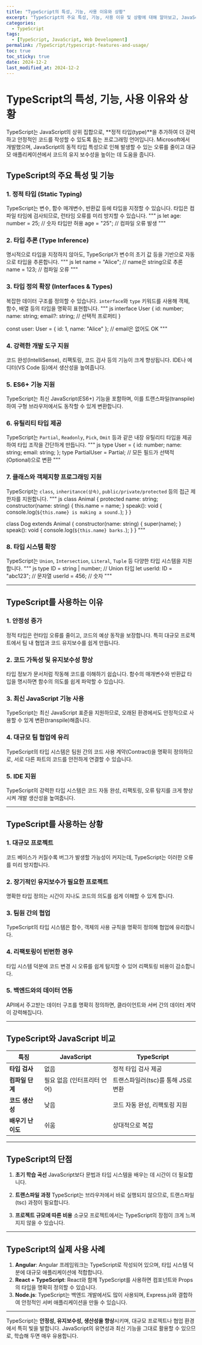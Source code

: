```yaml
---
title: "TypeScript의 특성, 기능, 사용 이유와 상황"
excerpt: "TypeScript의 주요 특성, 기능, 사용 이유 및 상황에 대해 알아보고, JavaScript와의 차이점도 살펴봅니다."
categories:
  - TypeScript
tags:
  - [TypeScript, JavaScript, Web Development]
permalink: /TypeScript/typescript-features-and-usage/
toc: true
toc_sticky: true
date: 2024-12-2
last_modified_at: 2024-12-2
---
```


# TypeScript의 특성, 기능, 사용 이유와 상황

TypeScript는 JavaScript의 상위 집합으로, **정적 타입(type)**을 추가하여 더 강력하고 안정적인 코드를 작성할 수 있도록 돕는 프로그래밍 언어입니다. Microsoft에서 개발했으며, JavaScript의 동적 타입 특성으로 인해 발생할 수 있는 오류를 줄이고 대규모 애플리케이션에서 코드의 유지 보수성을 높이는 데 도움을 줍니다.

## **TypeScript의 주요 특성 및 기능**

### 1. **정적 타입 (Static Typing)**
   TypeScript는 변수, 함수 매개변수, 반환값 등에 타입을 지정할 수 있습니다. 타입은 컴파일 타임에 검사되므로, 런타임 오류를 미리 방지할 수 있습니다.
   """
   js
   let age: number = 25; // 숫자 타입만 허용
   age = "25"; // 컴파일 오류 발생
   """

### 2. **타입 추론 (Type Inference)**
   명시적으로 타입을 지정하지 않아도, TypeScript가 변수의 초기 값 등을 기반으로 자동으로 타입을 추론합니다.
   """
   js
   let name = "Alice"; // name은 string으로 추론
   name = 123; // 컴파일 오류
   """

### 3. **타입 정의 확장 (Interfaces & Types)**
   복잡한 데이터 구조를 정의할 수 있습니다. `interface`와 `type` 키워드를 사용해 객체, 함수, 배열 등의 타입을 명확히 표현합니다.
   """
   js
   interface User {
     id: number;
     name: string;
     email?: string; // 선택적 프로퍼티
   }

   const user: User = { id: 1, name: "Alice" }; // email은 없어도 OK
   """

### 4. **강력한 개발 도구 지원**
   코드 완성(IntelliSense), 리팩토링, 코드 검사 등의 기능이 크게 향상됩니다. IDE나 에디터(VS Code 등)에서 생산성을 높여줍니다.

### 5. **ES6+ 기능 지원**
   TypeScript는 최신 JavaScript(ES6+) 기능을 포함하며, 이를 트랜스파일(transpile)하여 구형 브라우저에서도 동작할 수 있게 변환합니다.

### 6. **유틸리티 타입 제공**
   TypeScript는 `Partial`, `Readonly`, `Pick`, `Omit` 등과 같은 내장 유틸리티 타입을 제공하여 타입 조작을 간단하게 만듭니다.
   """
   js
   type User = { id: number; name: string; email: string; };
   type PartialUser = Partial<User>; // 모든 필드가 선택적(Optional)으로 변환
   """

### 7. **클래스와 객체지향 프로그래밍 지원**
   TypeScript는 `class`, `inheritance(상속)`, `public/private/protected` 등의 접근 제한자를 지원합니다.
   """
   js
   class Animal {
     protected name: string;
     constructor(name: string) {
       this.name = name;
     }
     speak(): void {
       console.log(`${this.name} is making a sound.`);
     }
   }

   class Dog extends Animal {
     constructor(name: string) {
       super(name);
     }
     speak(): void {
       console.log(`${this.name} barks.`);
     }
   }
   """

### 8. **타입 시스템 확장**
   TypeScript는 `Union`, `Intersection`, `Literal`, `Tuple` 등 다양한 타입 시스템을 지원합니다.
   """
   js
   type ID = string | number; // Union 타입
   let userId: ID = "abc123"; // 문자열
   userId = 456; // 숫자
   """

---

## **TypeScript를 사용하는 이유**

### 1. **안정성 증가**
   정적 타입은 런타임 오류를 줄이고, 코드의 예상 동작을 보장합니다. 특히 대규모 프로젝트에서 팀 내 협업과 코드 유지보수를 쉽게 만듭니다.

### 2. **코드 가독성 및 유지보수성 향상**
   타입 정보가 문서처럼 작동해 코드를 이해하기 쉽습니다. 함수의 매개변수와 반환값 타입을 명시하면 함수의 의도를 쉽게 파악할 수 있습니다.

### 3. **최신 JavaScript 기능 사용**
   TypeScript는 최신 JavaScript 표준을 지원하므로, 오래된 환경에서도 안정적으로 사용할 수 있게 변환(transpile)해줍니다.

### 4. **대규모 팀 협업에 유리**
   TypeScript의 타입 시스템은 팀원 간의 코드 사용 계약(Contract)을 명확히 정의하므로, 서로 다른 파트의 코드를 안전하게 연결할 수 있습니다.

### 5. **IDE 지원**
   TypeScript의 강력한 타입 시스템은 코드 자동 완성, 리팩토링, 오류 탐지를 크게 향상시켜 개발 생산성을 높여줍니다.

---

## **TypeScript를 사용하는 상황**

### 1. **대규모 프로젝트**
   코드 베이스가 커질수록 버그가 발생할 가능성이 커지는데, TypeScript는 이러한 오류를 미리 방지합니다.

### 2. **장기적인 유지보수가 필요한 프로젝트**
   명확한 타입 정의는 시간이 지나도 코드의 의도를 쉽게 이해할 수 있게 합니다.

### 3. **팀원 간의 협업**
   TypeScript의 타입 시스템은 함수, 객체의 사용 규칙을 명확히 정의해 협업에 유리합니다.

### 4. **리팩토링이 빈번한 경우**
   타입 시스템 덕분에 코드 변경 시 오류를 쉽게 탐지할 수 있어 리팩토링 비용이 감소합니다.

### 5. **백엔드와의 데이터 연동**
   API에서 주고받는 데이터 구조를 명확히 정의하면, 클라이언트와 서버 간의 데이터 계약이 강력해집니다.

---

## **TypeScript와 JavaScript 비교**

| **특징**            | **JavaScript**                  | **TypeScript**                     |
|---------------------|--------------------------------|------------------------------------|
| **타입 검사**       | 없음                           | 정적 타입 검사 제공                |
| **컴파일 단계**     | 필요 없음 (인터프리터 언어)     | 트랜스파일러(tsc)를 통해 JS로 변환 |
| **코드 생산성**     | 낮음                           | 코드 자동 완성, 리팩토링 지원       |
| **배우기 난이도**   | 쉬움                           | 상대적으로 복잡                    |

---

## **TypeScript의 단점**

1. **초기 학습 곡선**
   JavaScript보다 문법과 타입 시스템을 배우는 데 시간이 더 필요합니다.

2. **트랜스파일 과정**
   TypeScript는 브라우저에서 바로 실행되지 않으므로, 트랜스파일(tsc) 과정이 필요합니다.

3. **프로젝트 규모에 따른 비용**
   소규모 프로젝트에서는 TypeScript의 장점이 크게 느껴지지 않을 수 있습니다.

---

## **TypeScript의 실제 사용 사례**

1. **Angular**: Angular 프레임워크는 TypeScript로 작성되어 있으며, 타입 시스템 덕분에 대규모 애플리케이션에 적합합니다.
2. **React + TypeScript**: React와 함께 TypeScript를 사용하면 컴포넌트와 Props의 타입을 명확히 정의할 수 있습니다.
3. **Node.js**: TypeScript는 백엔드 개발에서도 많이 사용되며, Express.js와 결합하여 안정적인 서버 애플리케이션을 만들 수 있습니다.

---

TypeScript는 **안정성, 유지보수성, 생산성을 향상**시키며, 대규모 프로젝트나 협업 환경에서 특히 빛을 발합니다. JavaScript의 유연성과 최신 기능을 그대로 활용할 수 있으므로, 학습해 두면 매우 유용합니다.
